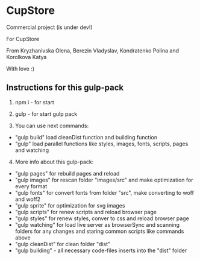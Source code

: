 # CupStore
Commercial project (is under dev!)

For CupStore

From Kryzhanivska Olena, Berezin Vladyslav, Kondratenko Polina and Korolkova Katya

With love :)


## Instructions for this gulp-pack

1. npm i - for start

2. gulp - for start gulp pack

3. You can use next commands:
- "gulp build" load cleanDist function and building function
- "gulp" load parallel functions like styles, images, fonts, scripts, pages and watching

4. More info about this gulp-pack:
- "gulp pages" for rebuild pages and reload
- "gulp images" for rescan folder "images/src" and make optimization for every format
- "gulp fonts" for convert fonts from folder "src", make converting to woff and woff2
- "gulp sprite" for optimization for svg images
- "gulp scripts" for renew scripts and reload browser page
- "gulp styles" for renew styles, conver to css and reload browser page
- "gulp watching" for load live server as browserSync and scanning folders for any changes and staring common scripts like commands above
- "gulp cleanDist" for clean folder "dist"
- "gulp building" - all necessary code-files inserts into the "dist" folder
